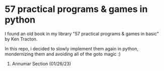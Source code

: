 # 57 practical programs & games in python

I found an old book in my library
"57 practical programs &amp; games in basic" by Ken Tracton. 

In this repo, i decided to slowly implement them again in python, mondernizing them and avoiding all of the goto magic :)

1) Annumar Section  (01/26/23)
